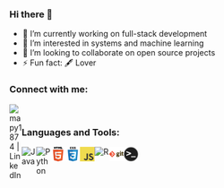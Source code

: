 ### Hi there 👋

- 🔭 I’m currently working on full-stack development
- 🌱 I’m interested in systems and machine learning 
- 👯 I’m looking to collaborate on open source projects 
- ⚡ Fun fact: 🖋️ Lover

### Connect with me:

[<img align="left" alt="mapy1874 | LinkedIn" width="22px" src="https://cdn.jsdelivr.net/npm/simple-icons@v3/icons/linkedin.svg" />][linkedin]

<br />

### Languages and Tools:

<img align="left" alt="Java" width="26px" src="https://raw.githubusercontent.com/abranhe/programming-languages-logos/master/src/java/java.png" /><img align="left" alt="Python" width="26px" src="https://raw.githubusercontent.com/abranhe/programming-languages-logos/master/src/python/python.png" />

<img align="left" alt="HTML5" width="26px" src="https://raw.githubusercontent.com/github/explore/80688e429a7d4ef2fca1e82350fe8e3517d3494d/topics/html/html.png" />
<img align="left" alt="CSS3" width="26px" src="https://raw.githubusercontent.com/github/explore/80688e429a7d4ef2fca1e82350fe8e3517d3494d/topics/css/css.png" />
<img align="left" alt="JavaScript" width="26px" src="https://raw.githubusercontent.com/github/explore/80688e429a7d4ef2fca1e82350fe8e3517d3494d/topics/javascript/javascript.png" />
<img align="left" alt="R" width="26px" src="https://raw.githubusercontent.com/abranhe/programming-languages-logos/master/src/r/r.png" /><img align="left" alt="Git" width="26px" src="https://raw.githubusercontent.com/github/explore/80688e429a7d4ef2fca1e82350fe8e3517d3494d/topics/git/git.png" />
<img align="left" alt="Terminal" width="26px" src="https://raw.githubusercontent.com/github/explore/80688e429a7d4ef2fca1e82350fe8e3517d3494d/topics/terminal/terminal.png" />

<br />
<br />

[linkedin]: https://www.linkedin.com/in/mapy/

